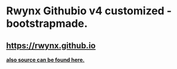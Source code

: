 # Rwynx Githubio v4 customized -bootstrapmade.

## https://rwynx.github.io

 **[also source can be found here.](https://bootstrapmade.com/personal-free-resume-bootstrap-template/)**

